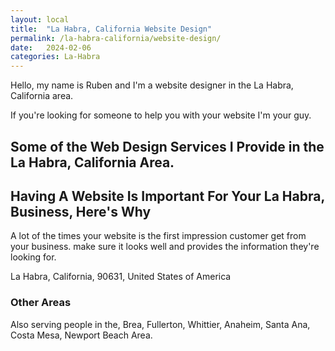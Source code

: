 ```yaml
---
layout: local
title:  "La Habra, California Website Design"
permalink: /la-habra-california/website-design/
date:   2024-02-06
categories: La-Habra
---
```


Hello, my name is Ruben and I'm a website designer in the La Habra, California area.

If you're looking for someone to help you with your website I'm your guy.

## Some of the Web Design Services I Provide in the La Habra, California Area.

## Having A Website Is Important For Your La Habra, Business, Here's Why
A lot of the times your website is the first impression customer get from your business. make sure it looks well and provides the information they're looking for.

La Habra, California, 90631, United States of America

### Other Areas
Also serving people in the, Brea, Fullerton, Whittier, Anaheim, Santa Ana, Costa Mesa, Newport Beach Area.